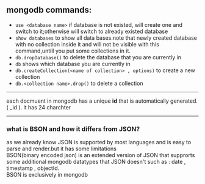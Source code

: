## mongodb commands:
* `use <database name>` if database is not existed, will create one and switch to it;otherwise will switch to already existed database
* `show databases` to show all data bases.note that newly created database with no collection inside it and will not be visible with this command,untill you put some collections in it.
* `db.dropDatabase()` to delete the database that you are currently in
* `db` shows which database you are currently in
* `db.createCollection(<name of collection> , options)` to create a new collection
* `db.<collection name>.drop()` to delete a collection
----
each docmuent in mongodb has a unique __id__ that is automatically generated.( _id ). it has 24 charchter    

---
### what is BSON and how it differs from JSON?
as we already know JSON is supported by most languages and is easy to parse and render.but it has some limitations    
BSON(binary encoded json) is an extended version of JSON that supprorts some additional mongodb datatypes that JSON doesn't such as : date , timestamp , objectId.    
BSON is exclusively in mongodb    
